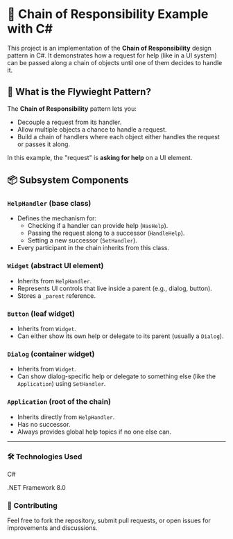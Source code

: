 # 🎯 Chain of Responsibility Example with C#

This project is an implementation of the **Chain of Responsibility** design pattern in C#.
It demonstrates how a request for help (like in a UI system) can be passed along a chain of objects until one of them decides to handle it.

## 🧠 What is the Flywieght Pattern?

The **Chain of Responsibility** pattern lets you:
- Decouple a request from its handler.
- Allow multiple objects a chance to handle a request.
- Build a chain of handlers where each object either handles the request or passes it along.

In this example, the "request" is **asking for help** on a UI element.

## 📦 Subsystem Components

### `HelpHandler` (base class)
- Defines the mechanism for:
  - Checking if a handler can provide help (`HasHelp`).
  - Passing the request along to a successor (`HandleHelp`).
  - Setting a new successor (`SetHandler`).
- Every participant in the chain inherits from this class.

### `Widget` (abstract UI element)
- Inherits from `HelpHandler`.
- Represents UI controls that live inside a parent (e.g., dialog, button).
- Stores a `_parent` reference.

### `Button` (leaf widget)
- Inherits from `Widget`.
- Can either show its own help or delegate to its parent (usually a `Dialog`).

### `Dialog` (container widget)
- Inherits from `Widget`.
- Can show dialog-specific help or delegate to something else (like the `Application`) using `SetHandler`.

### `Application` (root of the chain)
- Inherits directly from `HelpHandler`.
- Has no successor.
- Always provides global help topics if no one else can.
---

### 🛠️ Technologies Used
 
C#

.NET Framework 8.0

### 🤝 Contributing
 
Feel free to fork the repository, submit pull requests, or open issues for improvements and discussions.
